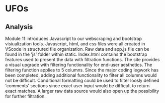 # UFOs

## Analysis

Module 11 introduces Javascript to our webscraping and bootstrap visiualization tools.  Javascript, html, and css files were all created in VScode in structured file organization.  Raw data and app.js file can be found in the 'js' folder within static.  Index.html contains the bootstrap features used to present the data with filtration functions.  The site provides a visual upgrade with filtering functionality for end-user aesthetics.  The filtering function applies to 5 columns.  Since the major coding legwork has been completed, adding additional functionality to filter all columns would not be difficult.  Conditional formatting could be used to filter loosly defined 'comments' sections since exact user input would be difficult to return exact matches.  A larger raw data source would also open up the possibility for further filtration.
